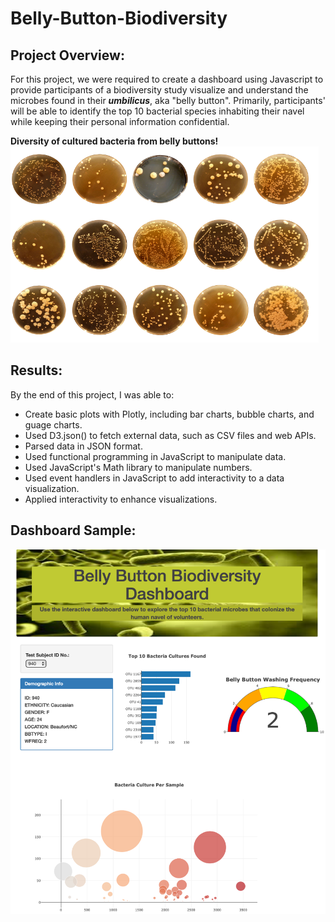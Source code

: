 # Belly-Button-Biodiversity
## Project Overview:
For this project, we were required to create a dashboard using Javascript to provide participants of a  biodiversity study visualize and understand the microbes found in their ***umbilicus***, aka "belly button".  Primarily, participants' will be able to identify the top 10 bacterial species inhabiting their navel while keeping their personal information confidential. 

**Diversity of cultured bacteria from belly buttons!** 
![bacteria](https://github.com/AQUINT01/Belly-Button-Biodiversity/blob/main/static/images/microbes_culture_sm.png)



## Results:
By the end of this project, I was able to:

- Create basic plots with Plotly, including bar charts, bubble charts, and guage charts.
- Used D3.json() to fetch external data, such as CSV files and web APIs.
- Parsed data in JSON format.
- Used functional programming in JavaScript to manipulate data.
- Used JavaScript's Math library to manipulate numbers.
- Used event handlers in JavaScript to add interactivity to a data visualization.
- Applied interactivity to enhance visualizations.



## Dashboard Sample:

![bbb](https://github.com/AQUINT01/Belly-Button-Biodiversity/blob/main/static/images/dashboard.png)
